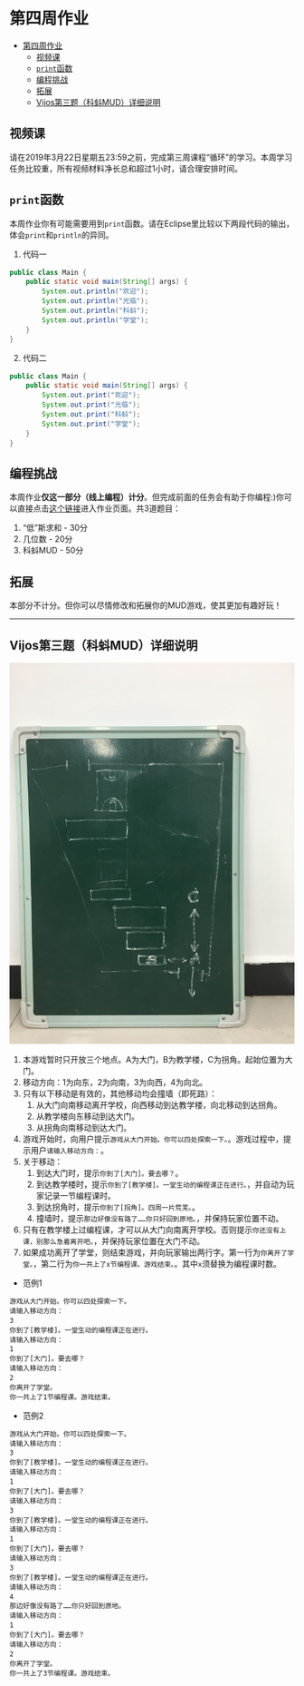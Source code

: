 # 第四周作业

- [第四周作业](#%E7%AC%AC%E5%9B%9B%E5%91%A8%E4%BD%9C%E4%B8%9A)
  - [视频课](#%E8%A7%86%E9%A2%91%E8%AF%BE)
  - [`print`函数](#print%E5%87%BD%E6%95%B0)
  - [编程挑战](#%E7%BC%96%E7%A8%8B%E6%8C%91%E6%88%98)
  - [拓展](#%E6%8B%93%E5%B1%95)
  - [Vijos第三题（科蚪MUD）详细说明](#vijos%E7%AC%AC%E4%B8%89%E9%A2%98%E7%A7%91%E8%9A%AAmud%E8%AF%A6%E7%BB%86%E8%AF%B4%E6%98%8E)

## 视频课

请在2019年3月22日星期五23:59之前，完成第三周课程“循环”的学习。本周学习任务比较重，所有视频材料净长总和超过1小时，请合理安排时间。

## `print`函数

本周作业你有可能需要用到`print`函数。请在Eclipse里比较以下两段代码的输出，体会`print`和`println`的异同。

1.  代码一

```Java
public class Main {
    public static void main(String[] args) {
        System.out.println("欢迎");
        System.out.println("光临");
        System.out.println("科蚪");
        System.out.println("学堂");
    }
}
```

2.  代码二

```Java
public class Main {
    public static void main(String[] args) {
        System.out.print("欢迎");
        System.out.print("光临");
        System.out.print("科蚪");
        System.out.print("学堂");
    }
}
```

## 编程挑战

本周作业**仅这一部分（线上编程）计分**。但完成前面的任务会有助于你编程:)你可以直接点击[这个链接][1]进入作业页面。共3道题目：

[1]:https://vijos.org/d/kidolab_2019_Spring/homework/5c924317f413620933d09bbb

1.  “低”斯求和 - 30分
2.  几位数 - 20分
3.  科蚪MUD - 50分

## 拓展

本部分不计分。但你可以尽情修改和拓展你的MUD游戏，使其更加有趣好玩！

---

## Vijos第三题（科蚪MUD）详细说明

![Alt text](/imgs/campus.jpeg?raw=true "科蚪MUD地图")

1.  本游戏暂时只开放三个地点。A为大门，B为教学楼，C为拐角。起始位置为大门。
2.  移动方向：1为向东，2为向南，3为向西，4为向北。
3.  只有以下移动是有效的，其他移动均会撞墙（即死路）：
    1.  从大门向南移动离开学校，向西移动到达教学楼，向北移动到达拐角。
    2.  从教学楼向东移动到达大门。
    3.  从拐角向南移动到达大门。
4.  游戏开始时，向用户提示`游戏从大门开始。你可以四处探索一下。`。游戏过程中，提示用户`请输入移动方向：`。
5.  关于移动：
    1.  到达大门时，提示`你到了[大门]。要去哪？`。
    2.  到达教学楼时，提示`你到了[教学楼]。一堂生动的编程课正在进行。`，并自动为玩家记录一节编程课时。
    3.  到达拐角时，提示`你到了[拐角]。四周一片荒芜。`。
    4.  撞墙时，提示`那边好像没有路了……你只好回到原地。`，并保持玩家位置不动。
6.  只有在教学楼上过编程课，才可以从大门向南离开学校。否则提示`你还没有上课，别那么急着离开吧。`，并保持玩家位置在大门不动。
7.  如果成功离开了学堂，则结束游戏，并向玩家输出两行字。第一行为`你离开了学堂。`，第二行为`你一共上了x节编程课。游戏结束。`。其中`x`须替换为编程课时数。

-  范例1

```txt
游戏从大门开始。你可以四处探索一下。
请输入移动方向：
3
你到了[教学楼]。一堂生动的编程课正在进行。
请输入移动方向：
1
你到了[大门]。要去哪？
请输入移动方向：
2
你离开了学堂。
你一共上了1节编程课。游戏结束。
```

-  范例2

```txt
游戏从大门开始。你可以四处探索一下。
请输入移动方向：
3
你到了[教学楼]。一堂生动的编程课正在进行。
请输入移动方向：
1
你到了[大门]。要去哪？
请输入移动方向：
3
你到了[教学楼]。一堂生动的编程课正在进行。
请输入移动方向：
1
你到了[大门]。要去哪？
请输入移动方向：
3
你到了[教学楼]。一堂生动的编程课正在进行。
请输入移动方向：
4
那边好像没有路了……你只好回到原地。
请输入移动方向：
1
你到了[大门]。要去哪？
请输入移动方向：
2
你离开了学堂。
你一共上了3节编程课。游戏结束。
```